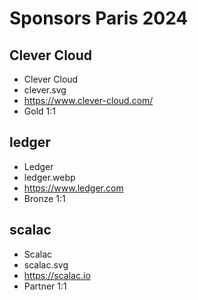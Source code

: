 # Sponsors Paris 2024


## Clever Cloud

- Clever Cloud
- clever.svg
- https://www.clever-cloud.com/
- Gold
1:1

## ledger

- Ledger
- ledger.webp
- https://www.ledger.com
- Bronze
1:1

## scalac

- Scalac
- scalac.svg
- https://scalac.io
- Partner
1:1
